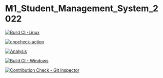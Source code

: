 # M1_Student_Management_System_2022

[![Build CI -Linux](https://github.com/ChallaraoNalam/M1_Student_Management_System_2022/actions/workflows/c-cpp.yml/badge.svg)](https://github.com/ChallaraoNalam/M1_Student_Management_System_2022/actions/workflows/c-cpp.yml)

[![cppcheck-action](https://github.com/ChallaraoNalam/M1_Student_Management_System_2022/actions/workflows/cppcheck-action.yml/badge.svg)](https://github.com/ChallaraoNalam/M1_Student_Management_System_2022/actions/workflows/cppcheck-action.yml)

[![Analysis](https://github.com/ChallaraoNalam/M1_Student_Management_System_2022/actions/workflows/Analysis.yml/badge.svg)](https://github.com/ChallaraoNalam/M1_Student_Management_System_2022/actions/workflows/Analysis.yml)

[![Build CI - Windows](https://github.com/ChallaraoNalam/M1_Student_Management_System_2022/actions/workflows/Build_Windows.yml/badge.svg)](https://github.com/ChallaraoNalam/M1_Student_Management_System_2022/actions/workflows/Build_Windows.yml)

[![Contribution Check - Git Inspector](https://github.com/ChallaraoNalam/M1_Student_Management_System_2022/actions/workflows/git_inspector.yml/badge.svg)](https://github.com/ChallaraoNalam/M1_Student_Management_System_2022/actions/workflows/git_inspector.yml)
